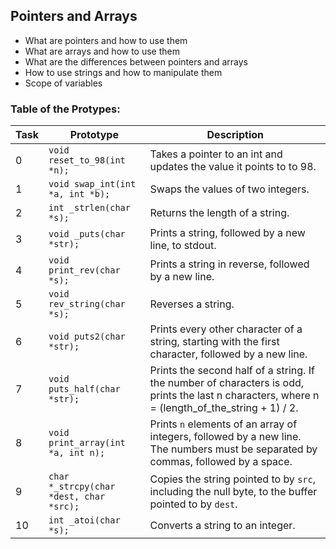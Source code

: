 ## Pointers and Arrays

* What are pointers and how to use them
* What are arrays and how to use them
* What are the differences between pointers and arrays
* How to use strings and how to manipulate them
* Scope of variables

### Table of the Protypes: 

| Task | Prototype | Description |
|------|-----------|-------------|
| 0 | `void reset_to_98(int *n);` | Takes a pointer to an int and updates the value it points to to 98. |
| 1 | `void swap_int(int *a, int *b);` | Swaps the values of two integers. |
| 2 | `int _strlen(char *s);` | Returns the length of a string. |
| 3 | `void _puts(char *str);` | Prints a string, followed by a new line, to stdout. |
| 4 | `void print_rev(char *s);` | Prints a string in reverse, followed by a new line. |
| 5 | `void rev_string(char *s);` | Reverses a string. |
| 6 | `void puts2(char *str);` | Prints every other character of a string, starting with the first character, followed by a new line. |
| 7 | `void puts_half(char *str);` | Prints the second half of a string. If the number of characters is odd, prints the last n characters, where n = (length_of_the_string + 1) / 2. |
| 8 | `void print_array(int *a, int n);` | Prints `n` elements of an array of integers, followed by a new line. The numbers must be separated by commas, followed by a space. |
| 9 | `char *_strcpy(char *dest, char *src);` | Copies the string pointed to by `src`, including the null byte, to the buffer pointed to by `dest`. |
| 10 | `int _atoi(char *s);` | Converts a string to an integer. |
